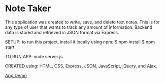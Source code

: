 # Note Taker

This application was created to write, save, and delete text notes. This is for any type of user that wants to track any amount of information. Backend data is stored and retrieved in JSON format via Express.

SETUP: to run this project, install it locally using npm:
$ npm install
$ npm start

TO RUN APP: node server.js.

CREATED using: HTML, CSS, Express, JSON, JavaScript, jQuery, and Ajax.

[App Demo](notetaker.gif)